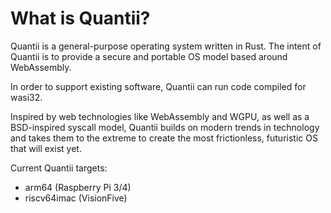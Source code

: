 # What is Quantii?
Quantii is a general-purpose operating system written in Rust.  The intent of
Quantii is to provide a secure and portable OS model based around WebAssembly.

In order to support existing software, Quantii can run code compiled for wasi32.

Inspired by web technologies like WebAssembly and WGPU, as well as a
BSD-inspired syscall model, Quantii builds on modern trends in technology and
takes them to the extreme to create the most frictionless, futuristic OS that
will exist yet.

Current Quantii targets:
 - arm64 (Raspberry Pi 3/4)
 - riscv64imac (VisionFive)
